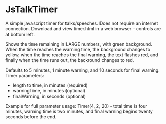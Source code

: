 JsTalkTimer
================================
A simple javascript timer for talks/speeches. Does not require an internet connection. Download and view timer.html in a web browser - controls are at bottom left. 

Shows the time remaining in LARGE numbers, with green background. When the time reaches the warning time, the background changes to yellow, when the time reaches the final warning, the text flashes red, and finally when the time runs out, the backround changes to red.


Defaults to 5 minutes, 1 minute warning, and 10 seconds for final warning.
Timer parameters:
 * length to time, in minutes (required)
 * warningTime, in minutes (optional)
 * finalWarning, in seconds (optional)

Example for full parameter usage: 
Timer(4, 2, 20) - total time is four minutes, warning time is two minutes, and final warning begins twenty seconds before the end.